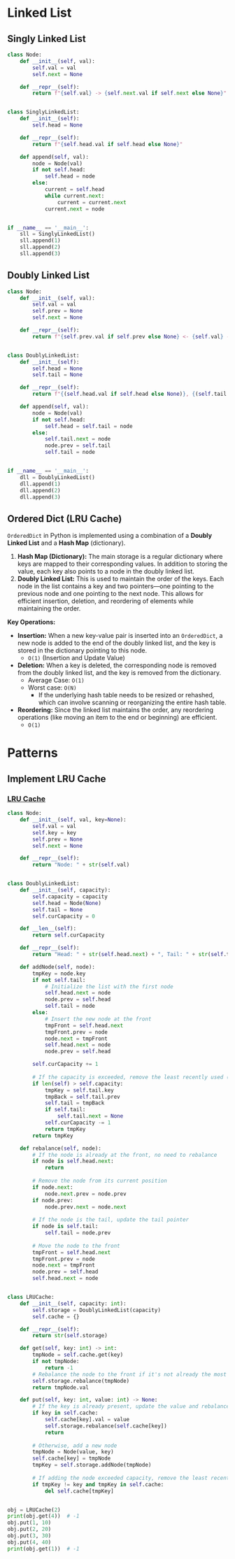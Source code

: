 # Linked List
## Singly Linked List
```python
class Node:
    def __init__(self, val):
        self.val = val
        self.next = None

    def __repr__(self):
        return f"{self.val} -> {self.next.val if self.next else None}"


class SinglyLinkedList:
    def __init__(self):
        self.head = None

    def __repr__(self):
        return f"{self.head.val if self.head else None}"

    def append(self, val):
        node = Node(val)
        if not self.head:
            self.head = node
        else:
            current = self.head
            while current.next:
                current = current.next
            current.next = node


if __name__ == '__main__':
    sll = SinglyLinkedList()
    sll.append(1)
    sll.append(2)
    sll.append(3)
```

## Doubly Linked List
```python
class Node:
    def __init__(self, val):
        self.val = val
        self.prev = None
        self.next = None

    def __repr__(self):
        return f"{self.prev.val if self.prev else None} <- {self.val} -> {self.next if self.next else None}"


class DoublyLinkedList:
    def __init__(self):
        self.head = None
        self.tail = None

    def __repr__(self):
        return f"{(self.head.val if self.head else None)}, {(self.tail.val if self.tail else None)}"

    def append(self, val):
        node = Node(val)
        if not self.head:
            self.head = self.tail = node
        else:
            self.tail.next = node
            node.prev = self.tail
            self.tail = node


if __name__ == '__main__':
    dll = DoublyLinkedList()
    dll.append(1)
    dll.append(2)
    dll.append(3)
```


## Ordered Dict (LRU Cache)
`OrderedDict` in Python is implemented using a combination of a **Doubly Linked List** and a **Hash Map** (dictionary).
1. **Hash Map (Dictionary):** The main storage is a regular dictionary where keys are mapped to their corresponding values. In addition to storing the value, each key also points to a node in the doubly linked list.
2. **Doubly Linked List:** This is used to maintain the order of the keys. Each node in the list contains a key and two pointers—one pointing to the previous node and one pointing to the next node. This allows for efficient insertion, deletion, and reordering of elements while maintaining the order.

**Key Operations:**
- **Insertion:** When a new key-value pair is inserted into an `OrderedDict`, a new node is added to the end of the doubly linked list, and the key is stored in the dictionary pointing to this node.
  - `O(1)` (Insertion and Update Value)
- **Deletion:** When a key is deleted, the corresponding node is removed from the doubly linked list, and the key is removed from the dictionary.
  - Average Case: `O(1)`
  - Worst case: `O(N)`
    - If the underlying hash table needs to be resized or rehashed, which can involve scanning or reorganizing the entire hash table.
- **Reordering:** Since the linked list maintains the order, any reordering operations (like moving an item to the end or beginning) are efficient.
  - `O(1)`


# Patterns
## Implement LRU Cache
### [LRU Cache](https://leetcode.com/problems/lru-cache/)
```python
class Node:
    def __init__(self, val, key=None):
        self.val = val
        self.key = key
        self.prev = None
        self.next = None

    def __repr__(self):
        return "Node: " + str(self.val)


class DoublyLinkedList:
    def __init__(self, capacity):
        self.capacity = capacity
        self.head = Node(None)
        self.tail = None
        self.curCapacity = 0

    def __len__(self):
        return self.curCapacity

    def __repr__(self):
        return "Head: " + str(self.head.next) + ", Tail: " + str(self.tail)

    def addNode(self, node):
        tmpKey = node.key
        if not self.tail:
            # Initialize the list with the first node
            self.head.next = node
            node.prev = self.head
            self.tail = node
        else:
            # Insert the new node at the front
            tmpFront = self.head.next
            tmpFront.prev = node
            node.next = tmpFront
            self.head.next = node
            node.prev = self.head

        self.curCapacity += 1
        
        # If the capacity is exceeded, remove the least recently used (tail)
        if len(self) > self.capacity:
            tmpKey = self.tail.key
            tmpBack = self.tail.prev
            self.tail = tmpBack
            if self.tail:
                self.tail.next = None
            self.curCapacity -= 1
            return tmpKey
        return tmpKey

    def rebalance(self, node):
        # If the node is already at the front, no need to rebalance
        if node is self.head.next:
            return
        
        # Remove the node from its current position
        if node.next:
            node.next.prev = node.prev
        if node.prev:
            node.prev.next = node.next
        
        # If the node is the tail, update the tail pointer
        if node is self.tail:
            self.tail = node.prev
        
        # Move the node to the front
        tmpFront = self.head.next
        tmpFront.prev = node
        node.next = tmpFront
        node.prev = self.head
        self.head.next = node


class LRUCache:
    def __init__(self, capacity: int):
        self.storage = DoublyLinkedList(capacity)
        self.cache = {}

    def __repr__(self):
        return str(self.storage)

    def get(self, key: int) -> int:
        tmpNode = self.cache.get(key)
        if not tmpNode:
            return -1
        # Rebalance the node to the front if it's not already the most recent
        self.storage.rebalance(tmpNode)
        return tmpNode.val

    def put(self, key: int, value: int) -> None:
        # If the key is already present, update the value and rebalance
        if key in self.cache:
            self.cache[key].val = value
            self.storage.rebalance(self.cache[key])
            return
        
        # Otherwise, add a new node
        tmpNode = Node(value, key)
        self.cache[key] = tmpNode
        tmpKey = self.storage.addNode(tmpNode)
        
        # If adding the node exceeded capacity, remove the least recently used node
        if tmpKey != key and tmpKey in self.cache:
            del self.cache[tmpKey]


obj = LRUCache(2)
print(obj.get(4))  # -1
obj.put(1, 10)
obj.put(2, 20)
obj.put(3, 30)
obj.put(4, 40)
print(obj.get(1))  # -1
```

